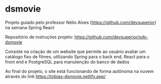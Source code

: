 # dsmovie

Projeto guiado pelo professor Nélio Alves (https://github.com/devsuperior) na semana Spring React 

Repositório de instruções projeto: https://github.com/devsuperior/sds-dsmovie

Consiste na criação de um website que permite ao usuário avaliar um catálogo fixo de filmes, utilizando Spring para o back end, React para o front end e PostgreSQL para manutenção do banco de dados

Ao final do projeto, o site está funcionando de forma autônoma na nuvem através do link https://tobias-dsmovie.netlify.app/
